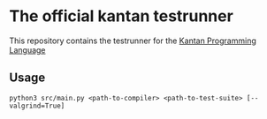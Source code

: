 # The official kantan testrunner
This repository contains the testrunner for the [Kantan Programming Language](https://github.com/funkschy/kantan-lang)

## Usage
```
python3 src/main.py <path-to-compiler> <path-to-test-suite> [--valgrind=True]

